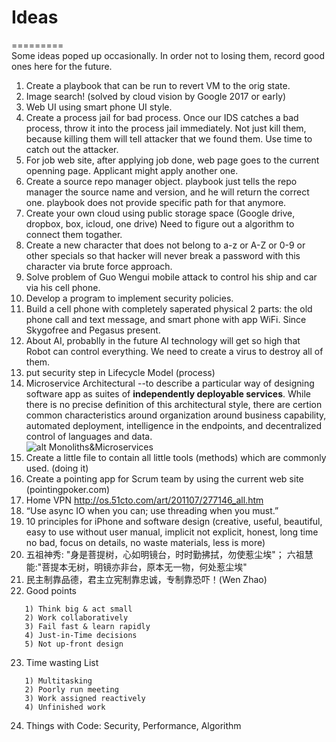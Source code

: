 # Ideas
=========<br>
Some ideas poped up occasionally. In order not to losing them, record good ones here for the future.

1. Create a playbook that can be run to revert VM to the orig state.
2. Image search! (solved by cloud vision by Google 2017 or early)
3. Web UI using smart phone UI style.
4. Create a process jail for bad process. Once our IDS catches a bad process, throw it into the process jail immediately.
   Not just kill them, because killing them will tell attacker that we found them. Use time to catch out the attacker.
5. For job web site, after applying job done, web page goes to the current openning page. Applicant might apply another one.
6. Create a source repo manager object. playbook just tells the repo manager the source name and version,
   and he will return the correct one. playbook does not provide specific path for that anymore.
7. Create your own cloud using public storage space (Google drive, dropbox, box, icloud, one drive)
   Need to figure out a algorithm to connect them togather.
8. Create a new character that does not belong to a-z or A-Z or 0-9 or other specials so that hacker will never break a password with this character via brute force approach.
9. Solve problem of Guo Wengui mobile attack to control his ship and car via his cell phone.
10. Develop a program to implement security policies.
11. Build a cell phone with completely saperated physical 2 parts: the old phone call and text message, and smart phone with app WiFi. Since Skygofree and Pegasus present.
12. About AI, probablly in the future AI technology will get so high that Robot can control everything. We need to create a virus to destroy all of them.
13. put security step in Lifecycle Model (process)
14. Microservice Architectural --to describe a particular way of designing software app as suites of **independently deployable services**. While there is no precise definition of this architectural style, there are certion common characteristics around organization around business capability, automated deployment, intelligence in the endpoints, and decentralized control of languages and data.<br>
![alt Monoliths&Microservices](https://github.com/mndarren/Code-Lib/blob/master/references/microservices.PNG)
15. Create a little file to contain all little tools (methods) which are commonly used. (doing it)
16. Create a pointing app for Scrum team by using the current web site (pointingpoker.com)
17. Home VPN http://os.51cto.com/art/201107/277146_all.htm
18. “Use async IO when you can; use threading when you must.” 
19. 10 principles for iPhone and software design (creative, useful, beautiful, easy to use without user manual, implicit not explicit,
    honest, long time no bad, focus on details, no waste materials, less is more)
20. 五祖神秀: "身是菩提树，心如明镜台，时时勤拂拭，勿使惹尘埃"； 六祖慧能:"菩提本无树，明镜亦非台，原本无一物，何处惹尘埃"
21. 民主制靠品德，君主立宪制靠忠诚，专制靠恐吓！(Wen Zhao)
22. Good points
```
   1) Think big & act small
   2) Work collaboratively
   3) Fail fast & learn rapidly
   4) Just-in-Time decisions
   5) Not up-front design
```
23. Time wasting List
```
   1) Multitasking
   2) Poorly run meeting
   3) Work assigned reactively
   4) Unfinished work
```
24. Things with Code: Security, Performance, Algorithm
